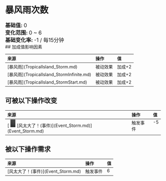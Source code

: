 # 暴风雨次数  
  
<div style="font-size:1.2em"><b>基础值: </b> 0 </div>  
<div style="font-size:1.2em"><b>变化范围: </b> 0 ~ 6 </div>  
<div style="font-size:1.2em"><b>基础变化率: </b> -1 / 每15分钟 </div>  
## 加成值影响因素  
<style>
        .table6645 th,td{
            text-align:left;
            vertical-align:top;
        }
        </style><table class="table table-bordered table6645" data-toggle="table"  ><thead style=""><tr ><th  style=""  >来源</th><th  style=""  >操作</th><th  style=""  >值</th></tr></thead><tr ><td  style=""  >[暴风雨](TropicalIsland_Storm.md)</td><td  style=""  >被动效果</td><td  style=""  >加成+2</td></tr><tr ><td  style=""  >[暴风雨](TropicalIsland_StormInfinite.md)</td><td  style=""  >被动效果</td><td  style=""  >加成+2</td></tr><tr ><td  style=""  >[暴风雨](TropicalIsland_StormStart.md)</td><td  style=""  >被动效果</td><td  style=""  >加成+2</td></tr></tbody></table>  
  
## 可被以下操作改变  
<style>
        .table0042 th,td{
            text-align:left;
            vertical-align:top;
        }
        </style><table class="table table-bordered table0042" data-toggle="table"  ><thead style=""><tr ><th  style=""  >来源</th><th  style=""  >操作</th><th  style=""  data-sortable="true"  >值</th></tr></thead><tr ><td  style=""  >[<div style="width:25px;display:inline-block;text-align:center"><img decoding="async" src="../wiki/Sprite/WeatherStorm_Full.png" href="a.md" style="max-width:25px;max-height:25px;"></div>[风太大了！(事件)](Event_Storm.md)](Event_Storm.md)</td><td  style=""  >触发事件</td><td  style=""  >-5</td></tr></tbody></table>  
  
## 被以下操作需求  
<style>
        .table2362 th,td{
            text-align:left;
            vertical-align:top;
        }
        </style><table class="table table-bordered table2362" data-toggle="table"  ><thead style=""><tr ><th  style=""  >来源</th><th  style=""  >操作</th><th  style=""  data-sortable="true"  >值</th></tr></thead><tr ><td  style=""  >[风太大了！(事件)](Event_Storm.md)</td><td  style=""  >触发事件</td><td  style=""  >6</td></tr></tbody></table>  
  


<script>document.title="暴风雨次数 - 卡牌生存百科 Card Survival Wiki";</script>